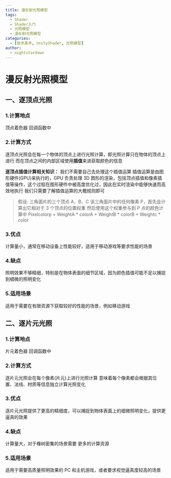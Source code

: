 ```yaml
---
title: 漫反射光照模型
tags:
  - Shader
  - Shader入门
  - 光照模型
  - 漫反射光照模型
categories:
  - [技术美术, UnityShader, 光照模型]
author:
  - nightstardawn
---
```


# 漫反射光照模型

## 一、逐顶点光照

### 1.计算地点

顶点着色器 回调函数中

### 2.计算方式

逐顶点光照会在每一个物体的顶点上进行光照计算，即光照计算只在物体的顶点上进行
而在顶点之间的内部区域使用**插值**来进获取颜色的信息

**逐顶点插值计算相关知识：**
我们不需要自己去处理这个插值运算
插值运算是由图形硬件(GPU)来执行的，GPU 负责处理 3D 图形的渲染，包括顶点插值和像素插值等操作，这个过程在图形硬件中被高度优化过，因此在实时渲染中能够快速而高效地执行
我们只需要了解插值运算的大概规则即可

> 假设:
> 三角面片的三个顶点 A、B、C
> 该三角面片中的任何像素 P，首先会计算出它相对于 3 个顶点的位置权重
> 然后使用这个权重参与到 P 点的颜色计算中
> Pixelcolorp = WeightA \* colorA + WeightB \* colorB + Weightc \* color

### 3.优点

计算量小，通常在移动设备上性能较好，适用于移动游戏等要求性能的场景

### 4.缺点

照明效果不够精细，特别是在物体表面的细节区域，因为颜色插值可能不足以捕捉到细微的照明变化

### 5.适用场景

适用于需要在有限资源下获取较好的性能的场景，例如移动游戏

## 二、逐片元光照

### 1.计算地点

片元着色器 回调函数中

### 2.计算方式

逐片元光照会在每个像素(片元)上进行光照计算
意味着每个像素都会根据其位置、法线、材质等信息独立计算光照变化

### 3.优点

逐片元光照提供了更高的精细度，可以捕捉到物体表面上的细微照明变化，提供更逼真的效果

### 4.缺点

计算量大，对于橡树密集的场景需要 更多的计算资源

### 5.适用场景

适用于需要高质量照明效果的 PC 和主机游戏，或者要求视觉逼真度较高的场景

